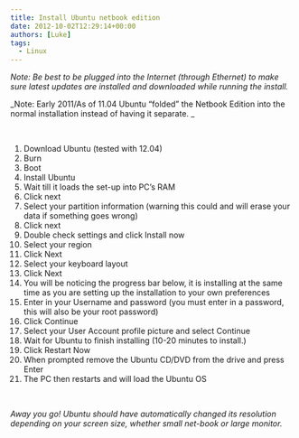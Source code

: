 ```yaml
---
title: Install Ubuntu netbook edition
date: 2012-10-02T12:29:14+00:00
authors: [Luke]
tags:
  - Linux
---
```

_Note: Be best to be plugged into the Internet (through Ethernet) to make sure latest updates are installed and downloaded while running the install._

_Note: Early 2011/As of 11.04 Ubuntu &#8220;folded&#8221; the Netbook Edition into the normal installation instead of having it separate. _

&nbsp;

  1. Download Ubuntu (tested with 12.04)
  2. Burn
  3. Boot
  4. Install Ubuntu
  5. Wait till it loads the set-up into PC&#8217;s RAM
  6. Click next
  7. Select your partition information (warning this could and will erase your data if something goes wrong)
  8. Click next
  9. Double check settings and click Install now
 10. Select your region
 11. Click Next
 12. Select your keyboard layout
 13. Click Next
 14. You will be noticing the progress bar below, it is installing at the same time as you are setting up the installation to your own preferences
 15. Enter in your Username and password (you must enter in a password, this will also be your root password)
 16. Click Continue
 17. Select your User Account profile picture and select Continue
 18. Wait for Ubuntu to finish installing (10-20 minutes to install.)
 19. Click Restart Now
 20. When prompted remove the Ubuntu CD/DVD from the drive and press Enter
 21. The PC then restarts and will load the Ubuntu OS

&nbsp;

_Away you go! Ubuntu should have automatically changed its resolution depending on your screen size, whether small net-book or large monitor._